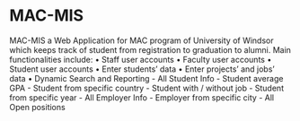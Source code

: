 # MAC-MIS
MAC-MIS a Web Application for MAC program of University of Windsor which keeps track of student from registration to graduation to alumni. Main functionalities include:
	•	Staff user accounts
	•	Faculty user accounts
	•	Student user accounts
	•	Enter students’ data 
	•	Enter projects’ and jobs’ data
	•	Dynamic Search and Reporting
		-	All Student Info
		-	Student average GPA
		-	Student from specific country
		-	Student with / without job
		-	Student from specific year
		-	All Employer Info
		-	Employer from specific city
		-	All Open positions




